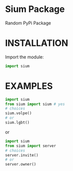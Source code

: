 # Sium Package
Random PyPi Package


# INSTALLATION
Import the module:
```python
import sium
```
# EXAMPLES
```python
import sium
from sium import sium # yes
# choices
sium.volpe()
# or
sium.lgbt()
```
or
```python
import sium
from sium import server
# choices
server.invite()
# or
server.owner()
```
